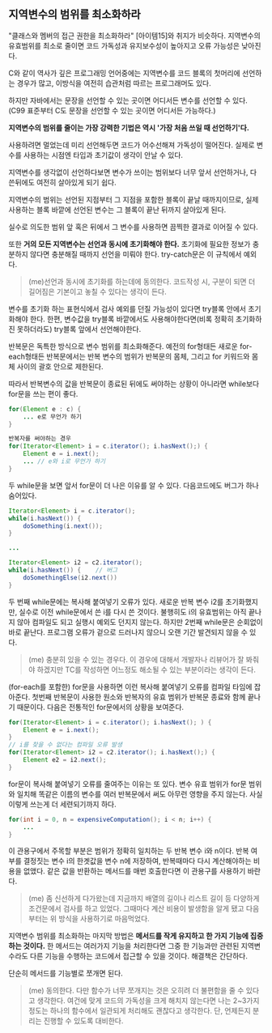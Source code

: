 ## 지역변수의 범위를 최소화하라

"클래스와 멤버의 접근 권한을 최소화하라" [아이템15]와 취지가 비슷하다.
지역변수의 유효범위를 최소로 줄이면 코드 가독성과 유지보수성이 높아지고 오류 가능성은 낮아진다.

C와 같이 역사가 깊은 프로그래밍 언어중에는 지역변수를 코드 블록의 첫머리에 선언하는 경우가 많고, 이방식을 여전히 습관처럼 따르는 프로그래머도 있다.

하지만 자바에서는 문장을 선언할 수 있는 곳이면 어디서든 변수를 선언할 수 있다.(C99 표준부터 C도 문장을 선언할 수 있는 곳이면 어디서든 가능하다.)

**지역변수의 범위를 줄이는 가장 강력한 기법은 역시 '가장 처음 쓰일 때 선언하기'다.**

사용하려면 멀었는데 미리 선언해두면 코드가 어수선해져 가독성이 떨어진다. 실제로 변수를 사용하는 시점엔 타입과 초기값이 생각이 안날 수 있다.

지역변수를 생각없이 선언하다보면 변수가 쓰이는 범위보다 너무 앞서 선언하거나, 다 쓴뒤에도 여전히 살아있게 되기 쉽다.

지역변수의 범위는 선언된 지점부터 그 지점을 포함한 블록이 끝날 때까지이므로, 실제 사용하는 블록 바깥에 선언된 변수는 그 블록이 끝난 뒤까지 살아있게 된다.

실수로 의도한 범위 앞 혹은 뒤에서 그 변수를 사용하면 끔찍한 결과로 이어질 수 있다.

또한 **거의 모든 지역변수는 선언과 동시에 초기화해야 한다.** 초기화에 필요한 정보가 충분하지 않다면 충분해질 때까지 선언을 미뤄야 한다. try-catch문은 이 규칙에서 예외다.
> (me)선언과 동시에 초기화를 하는데에 동의한다. 코드작성 시, 구분이 되면 더 길어짐은 기본이고 놓칠 수 있다는 생각이 든다.

변수를 초기화 하는 표현식에서 검사 예외를 던질 가능성이 있다면 try블록 안에서 초기화해야 한다. 한편, 변수값을 try블록 바깥에서도 사용해야한다면(비록 정확히 초기화하진 못하더라도) try블록 앞에서 선언해야한다.

반복문은 독특한 방식으로 변수 범위를 최소화해준다. 예전의 for형태든 새로운 for-each형태든 반복문에서는 반복 변수의 범위가 반복문의 몸체, 그리고 for 키워드와 몸체 사이의 괄호 안으로 제한된다.

따라서 반복변수의 값을 반복문이 종료된 뒤에도 써야하는 상황이 아니라면 while보다 for문을 쓰는 편이 좋다.

```java
for(Element e : c) {
    ... e로 무언가 하기
}

반복자를 써야하는 경우
for(Iterator<Element> i = c.iterator(); i.hasNext();) {
    Element e = i.next();
    ... // e와 i로 무언가 하기
}
```

두 while문을 보면 앞서 for문이 더 나은 이유를 알 수 있다. 다음코드에도 버그가 하나 숨어있다.

```java
Iterator<Element> i = c.iterator();
while(i.hasNext()) {
    doSomething(i.next());
}

...

Iterator<Element> i2 = c2.iterator();
while(i.hasNext()) {    // 버그
    doSomethingElse(i2.next())
}
```

두 번째 while문에는 복사해 붙여넣기 오류가 있다. 새로운 반복 변수 i2를 초기화했지만, 실수로 이전 while문에서 쓴 i를 다시 쓴 것이다. 불행히도 i의 유효범위는 아직 끝나지 않아 컴파일도 되고 실행시 예외도 던지지 않는다.
하지만 2번째 while문은 순회없이 바로 끝난다. 프로그램 오류가 겉으로 드러나지 않으니 오랜 기간 발견되지 않을 수 있다.
> (me) 충분히 있을 수 있는 경우다. 이 경우에 대해서 개발자나 리뷰어가 잘 봐줘야 하겠지만 TC를 작성하면 어느정도 해소될 수 있는 부분이라는 생각이 든다.

(for-each를 포함한) for문을 사용하면 이런 복사해 붙여넣기 오류를 컴파일 타임에 잡아준다. 첫번째 반복문이 사용한 원소와 반복자의 유효 범위가 반복문 종료와 함께 끝나기 때문이다. 다음은 전통적인 for문에서의 상황을 보여준다.

```java
for(Iterator<Element> i = c.iterator(); i.hasNext(); ) {
    Element e = i.next();
}
// i를 찾을 수 없다는 컴파일 오류 발생
for(Iterator<Element> i2 = c2.iterator(); i.hasNext();) {
    Element e2 = i2.next();
}
```

for문이 복사해 붙여넣기 오류를 줄여주는 이유는 또 있다. 변수 유효 범위가 for문 범위와 일치해 똑같은 이름의 변수를 여러 반복문에서 써도 아무런 영향을 주지 않는다. 사실 이렇게 쓰는게 더 세련되기까지 하다.

```java
for(int i = 0, n = expensiveComputation(); i < n; i++) {
    ...
}
```

이 관용구에서 주목할 부분은 범위가 정확히 일치하는 두 반복 변수 i와 n이다. 반복 여부를 결정짓는 변수 i의 한곗값을 변수 n에 저장하여, 반복때마다 다시 계산해야하는 비용을 없앴다. 같은 값을 반환하는 메서드를 매번 호출한다면 이 관용구를 사용하기 바란다.
> (me) 좀 신선하게 다가왔는데 지금까지 배열의 길이나 리스트 길이 등 다양하게 조건문에서 검사를 하고 있었다. 그때마다 계산 비용이 발생함을 알게 됐고 다음부터는 위 방식을 사용하기로 마음먹었다.

지역변수 범위를 최소화하는 마지막 방법은 **메서드를 작게 유지하고 한 가지 기능에 집중하는 것이다.** 한 메서드는 여러가지 기능을 처리한다면 그중 한 기능과만 관련된 지역변수라도 다른 기능을 수행하는 코드에서 접근할 수 있을 것이다. 해결책은 간단하다.

단순히 메서드를 기능별로 쪼개면 된다.

> (me) 동의한다. 다만 함수가 너무 쪼개지는 것은 오히려 더 불편함을 줄 수 있다고 생각한다. 여건에 맞게 코드의 가독성을 크게 해치지 않는다면 나는 2~3가지 정도는 하나의 함수에서 일관되게 처리해도 괜찮다고 생각한다. 단, 언제든지 분리는 진행할 수 있도록 대비한다.